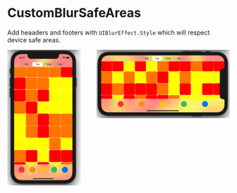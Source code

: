 CustomBlurSafeAreas
=====================


Add heaaders and footers with `UIBlurEffect.Style` which will respect device safe areas.

<img align="left" src="https://github.com/Rillieux/CustomBlurSafeAreas/blob/main/Screenshot/blur.png" width="33%">
<img align="right" src="https://github.com/Rillieux/CustomBlurSafeAreas/blob/main/Screenshot/landscape.png" width="60%">
